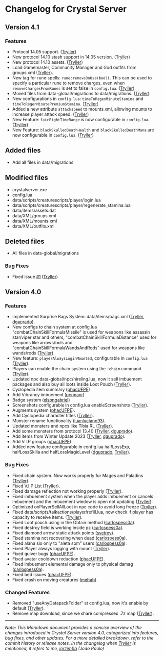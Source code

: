 # Changelog for Crystal Server

## Version 4.1

### Features

- Protocol 14.05 support. ([Tryller](https://github.com/jprzimba))
- New protocol 14.10 stash support in 14.05 version. ([Tryller](https://github.com/jprzimba))
- New protocol 14.10 assets. ([Tryller](https://github.com/jprzimba))
- Load Gamemaster, Community Manager and God outfits from groups.xml ([Tryller](https://github.com/jprzimba)).
- New tag for rune spells: `rune:removeOnUse(bool)`. This can be used to specify a particular rune to remove charges, even when `removeChargesFromRunes` is set to false in `config.lua`. ([Tryller](https://github.com/jprzimba))
- Moved files from data-global/migrations to data/migrations. ([Tryller](https://github.com/jprzimba))
- New configurations in `config.lua`: `timeToRegenMinuteStamina` and `timeToRegenMinutePremiumStamina`. ([Tryller](https://github.com/jprzimba))
- Added a new attribute `attackspeed` to mounts.xml, allowing mounts to increase player attack speed. ([Tryller](https://github.com/jprzimba))
- New Feature: `fairFightTimeRange` is now configurable in `config.lua`. ([Tryller](https://github.com/jprzimba))
- New Feature: `blackSkulledDeathHealth` and `blackSkulledDeathMana` are now configurable in `config.lua`. ([Tryller](https://github.com/jprzimba))

## Added files

- Add all files in data/migrations

## Modified files

- crystalserver.exe
- config.lua
- data/scripts/creaturescripts/player/login.lua
- data/scripts/creaturescripts/player/regenerate_stamina.lua
- data/items/assets.dat
- data/XML/groups.xml
- data/XML/mounts.xml
- data/XML/outfits.xml

## Deleted files

- All files in data-global/migrations

### Bug Fixes

- Fixed issue [#1](https://github.com/jprzimba/crystalserver/issues/1) ([Tryller](https://github.com/jprzimba))

## Version 4.0

### Features

- Implemented Surprise Bags System: data/items/bags.xml ([Tryller](https://github.com/jprzimba), [dguprado](https://github.com/dguprado)).
- New configs to chain system at config.lua "combatChainSkillFormulaMissile" is used for weapons like assassin star/viper star and others, "combatChainSkillFormulaDistance" used for weapons like arrows/bols and "combatChainSkillFormulaWandsAndRods" used for weapons like wands/rods ([Tryller](https://github.com/jprzimba)).
- New feature: `playerAlwaysLoginMounted`, configurable in `config.lua` ([Tryller](https://github.com/jprzimba)).
- Players can enable the chain system using the `!chain` command. ([Tryller](https://github.com/jprzimba)).
- Updated npc data-global/npc/hireling.lua, now it sell imbuement packages and also buy all loots inside Loot Pouch ([Tryller](https://github.com/jprzimba)).
- Cyclopedia item summary ([phacUFPE](https://github.com/phacUFPE))
- Add Vibrancy imbuement ([pennaor](https://github.com/pennaor))
- Badge system ([elsongabriel](https://github.com/elsongabriel))
- Screenshots configurable in config.lua enableScreenshots ([Tryller](https://github.com/jprzimba)).
- Augments system ([phacUFPE](https://github.com/phacUFPE)).
- Add Cyclopedia character titles ([Tryller](https://github.com/jprzimba)).
- Monster rename functionality ([luanluciano93](https://github.com/luanluciano93)).
- Updated monsters and npcs like Tibia RL ([Tryller](https://github.com/jprzimba)).
- Add some monsters from protocol 13.40 ([Tryller](https://github.com/jprzimba), [dguprado](https://github.com/dguprado)).
- Add items from Winter Update 2023 ([Tryller](https://github.com/jprzimba), [dguprado](https://github.com/dguprado)).
- Add V.I.P groups ([phacUFPE](https://github.com/phacUFPE)).
- Added new feature configurable in config.lua halfLossExp, halfLossSkilla and halfLossMagicLevel ([dguprado](https://github.com/dguprado), [Tryller](https://github.com/jprzimba)).

### Bug Fixes

- Fixed chain system. Now works properly for Mages and Paladins ([Tryller](https://github.com/jprzimba)).
- Fixed V.I.P List ([Tryller](https://github.com/jprzimba)).
- Fixed damage reflection not working properly ([Tryller](https://github.com/jprzimba)).
- Fixed imbuement system when the player adds imbuement or cancels imbuement and the imbuement window is open not updating ([Tryller](https://github.com/jprzimba)).
- Optimized onPlayerSellAllLoot in npc code to avoid long freeze ([Tryller](https://github.com/jprzimba)).
- Fixed data/scripts/talkactions/player/refill.lua, now check if player has capacity to receive items. ([Tryller](https://github.com/jprzimba)).
- Fixed Loot pouch using in the Obtain method ([carlospess0a](https://github.com/carlospess0a)).
- Fixed destroy field is working inside pz ([carlospess0a](https://github.com/carlospess0a)).
- Fixed diamond arrow static attack points ([svetrey](https://github.com/svetrey)).
- Fixed stamina not recovering when dead ([carlospess0a](https://github.com/carlospess0a)).
- Fixed alana sio only to "aleta som" users ([carlospess0a](https://github.com/carlospess0a)).
- Fixed Player always logging with mount ([Tryller](https://github.com/jprzimba)).
- Fixed quiver bugs ([phacUFPE](https://github.com/phacUFPE)).
- Fixed avatar cooldown reduction ([phacUFPE](https://github.com/phacUFPE)).
- Fixed imbuement elemental damage only to physical damag ([carlospess0a](https://github.com/carlospess0a)).
- Fixed bed issues ([phacUFPE](https://github.com/phacUFPE)).
- Fixed crash on moving creatures ([mehah](https://github.com/mehah)).

### Changed Features

- Removed "useAnyDatapackFolder" at config.lua, now it's enable by default ([Tryller](https://github.com/jprzimba)).
- Remove map download, since we share compressed .7z map ([Tryller](https://github.com/jprzimba)).

---

_Note: This Markdown document provides a concise overview of the changes introduced in Crystal Server version 4.0, categorized into features, bug fixes, and other updates. For a more detailed breakdown, refer to the commit history or release notes.
In the changelog when [Tryller](https://github.com/jprzimba) is mentioned, it refers to me, [jprzimba](https://github.com/jprzimba) (João Paulo)_
